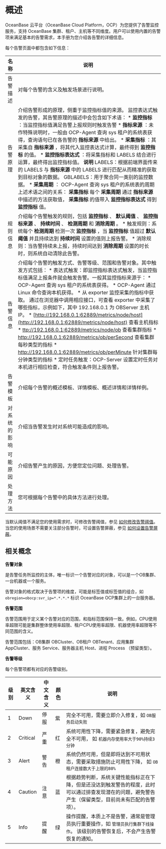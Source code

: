 # 概述 


OceanBase 云平台（OceanBase Cloud Platform，OCP）为您提供了告警监控服务，支持 OceanBase 集群、租户、主机等不同维度。用户可以使用内置的告警项来满足基本的告警需求，本手册为您介绍各告警的详细信息。

每个告警页面中都包含如下信息：


|   名称   |                                                                                                                                                                                                                                                                                                                                                                                                                                                                                                                                                                                                                                                                                                                                        说明                                                                                                                                                                                                                                                                                                                                                                                                                                                                                                                                                                                                                                                                                                                                         |
|--------|-----------------------------------------------------------------------------------------------------------------------------------------------------------------------------------------------------------------------------------------------------------------------------------------------------------------------------------------------------------------------------------------------------------------------------------------------------------------------------------------------------------------------------------------------------------------------------------------------------------------------------------------------------------------------------------------------------------------------------------------------------------------------------------------------------------------------------------------------------------------------------------------------------------------------------------------------------------------------------------------------------------------------------------------------------------------------------------------------------------------------------------------------------------------------------------------------------------------------------------------------------------------------------------------------------------------------------------------------------------------------------------------------------------------------------------------------------------------------------------|
| 告警描述   | 对每个告警的含义及触发场景进行说明。                                                                                                                                                                                                                                                                                                                                                                                                                                                                                                                                                                                                                                                                                                                                                                                                                                                                                                                                                                                                                                                                                                                                                                                                                                                                                                                                                                                                                                                                |
| 告警原理   | 介绍告警形成的原理，侧重于监控指标值的来源。 监控表达式触发的告警，其告警原理的描述中会包含如下术语： * **监控指标** ：当监控指标值满足告警上报规则时触发告警   * **指标来源** ：未作特殊说明时，一般由 OCP-Agent 查询 sys 租户的系统表获得，查询语句已在各告警的 **指标来源** 中给出。   * **采集指标** ：其采集自 **指标来源** ，将其代入监控表达式计算，最终得到 **监控指标** 的值。   * **监控指标表达式** ：将采集指标和 LABELS 结合进行运算，最终得出监控指标值。 **说明**  LABELS：根据前端界面传来的 LABELS 与 **指标来源** 中的 LABELS 进行匹配从而精准的获取到目标对象的数据。 GBLABELS：用于聚合同一类别的监控数据。   * **采集周期** ： OCP-Agent 查询 sys 租户的系统表的周期    上述术语之间的关系： **采集指标** 每个 **采集周期** 通过 **指标来源** 中描述的方法获取值， **采集指标** 的值带入 **监控指标表达式** 得到 **监控指标** 值。                                                                                                                                                                                                                                                                                                                                                                                                                                                                                                                                                                                                                                                                                |
| 规则信息   | 介绍每个告警触发的规则，包括 **监控指标** 、 **默认阈值** 、 **监控指标来源** 、 **持续时间** 、 **检测周期** 和 **消除周期** 。 * 触发规则：系统每个 **检测周期** 检测一次 **监控指标** ，当 **监控指标** 值超过 **默认阈值** 并且持续达到 **持续时间** 设置的值则上报告警。   * 消除规则：当告警持续未上报，持续时间达到 **消除周期** 设置的时长时，则系统自动清除此告警。                                                                                                                                                                                                                                                                                                                                                                                                                                                                                                                                                                                                                                                                                                                                                                                                                                                                                                                                                                                                                                                                                                                                                 |
| 告警信息   | 介绍每个告警的触发方式、告警等级、范围和告警对象。其中触发方式包括： * 表达式触发：即监控指标表达式触发，当监控指标值满足上报条件就会触发告警。一般其监控指标来源于： * OCP-Agent 查询 sys 租户的系统表获得。   * OCP-Agent 通过 Linux 命令查询本机获得。   * 从 exporter 监控采集的指标中获取。 通过在浏览器中调用相应接口，可查看 exporter 中采集了哪些指标，示例如下，其中 192.168.0.1 为 OBServer 主机 IP。 * [http://192.168.0.1:62889/metrics/node/host](http://192.168.0.1:62889/metrics/node/host) 查看主机指标   * [ttp://](http://192.168.0.1:62889/metrics/node/ob)[192.168.0.1:](http://192.168.0.1:62889/metrics/node/host)[62889/metrics/node/ob](http://192.168.0.1:62889/metrics/node/ob) 查看集群指标   * [http://](http://192.168.0.1:62889/metrics/ob/perSecond)[192.168.0.1:](http://192.168.0.1:62889/metrics/node/host)[62889/metrics/ob/perSecond](http://192.168.0.1:62889/metrics/ob/perSecond) 查看集群每秒类型的指标   * [http://](http://192.168.0.1:62889/metrics/ob/perMinute)[192.168.0.1:](http://192.168.0.1:62889/metrics/node/host)[62889/metrics/ob/perMinute](http://192.168.0.1:62889/metrics/ob/perMinute) 针对集群每分钟类型的指标       * 定时任务触发：OCP-Server 设置定时任务对本机进行相应检查，符合触发条件则上报告警。    |
| 告警模板   | 介绍每个告警的概述模板、详情模板、概述详情和详情样例。                                                                                                                                                                                                                                                                                                                                                                                                                                                                                                                                                                                                                                                                                                                                                                                                                                                                                                                                                                                                                                                                                                                                                                                                                                                                                                                                                                                                                                                       |
| 对系统的影响 | 介绍当告警发生时对系统可能造成的影响。                                                                                                                                                                                                                                                                                                                                                                                                                                                                                                                                                                                                                                                                                                                                                                                                                                                                                                                                                                                                                                                                                                                                                                                                                                                                                                                                                                                                                                                               |
| 可能原因   | 介绍告警产生的原因，方便您定位问题、处理告警。                                                                                                                                                                                                                                                                                                                                                                                                                                                                                                                                                                                                                                                                                                                                                                                                                                                                                                                                                                                                                                                                                                                                                                                                                                                                                                                                                                                                                                                           |
| 处理方法   | 您可根据每个告警中的具体方法进行处理。                                                                                                                                                                                                                                                                                                                                                                                                                                                                                                                                                                                                                                                                                                                                                                                                                                                                                                                                                                                                                                                                                                                                                                                                                                                                                                                                                                                                                                                               |



当默认阈值不满足您的使用需求时，可修改告警阈值，参见 [如何修改告警阈值](4.alarm-appendix/2.how-do-i-modify-the-alert-threshold.md)。当您的使用场景不需要关注部分告警时，可设置告警屏蔽，参见 [如何设置告警屏蔽](4.alarm-appendix/1.how-to-set-alarm-masking.md)。

**相关概念** 
-----------------------------

**告警对象** 

是告警任务所监控的主体，唯一标识一个告警对应的对象，可以是一个OB集群、一台机器或一个服务。

告警对象的格式取决于告警项的维度，可能是标签值或标签值的组合，如 `obregion=obocp:svr_ip=*.*.*.*` 标识 OceanBase OCP集群上的一台服务器。

**告警范围** 

告警范围用于定义某个告警对应的范围，和指标范围保持一致。例如，CPU使用率超限可能是集群整体使用率超限、租户CPU使用率超限、机器使用率超限等不同范围的含义。

告警范围包括：OB集群 OBCluster、OB租户 OBTenant、应用集群 AppCluster、服务 Service、服务器主机 Host、进程 Process （预留类型）。

**告警等级** 

每个告警项都有对应的告警级别。


| **级别** | **英文含义** | **中文含义** | **颜色** |                                       **说明**                                       |
|--------|----------|----------|--------|------------------------------------------------------------------------------------|
| 1      | Down     | 停服       | 紫      | 完全不可用，需要立即介入修复，如  `OB服务启动失败`                                       |
| 2      | Critical | 严重       | 红      | 系统可用性下降，需要紧急修复，避免完全不可用， 如  `机器内存使用率大于90%持续3分钟`                     |
| 3      | Alert    | 警告       | 橙      | 系统仍然可用，但是即将达到不可用状态，需要采取措施防止可用性下降， 如  `OB租户连接数大于上限的80%`             |
| 4      | Caution  | 注意       | 蓝      | 根据趋势判断，系统关键性能指标正在下降，但是还没达到触发警告的程度，此时可以通过排查发现潜在的问题，避免警告产生（保留类型，目前尚未有匹配的告警项）。        |
| 5      | Info     | 提醒       | 绿      | 操作提醒，本质上不是告警，通常是管理员执行重要操作，如  `管理员执行集群下线操作`。 该级别的告警恢复后，不会产生告警恢复的通知。 |



